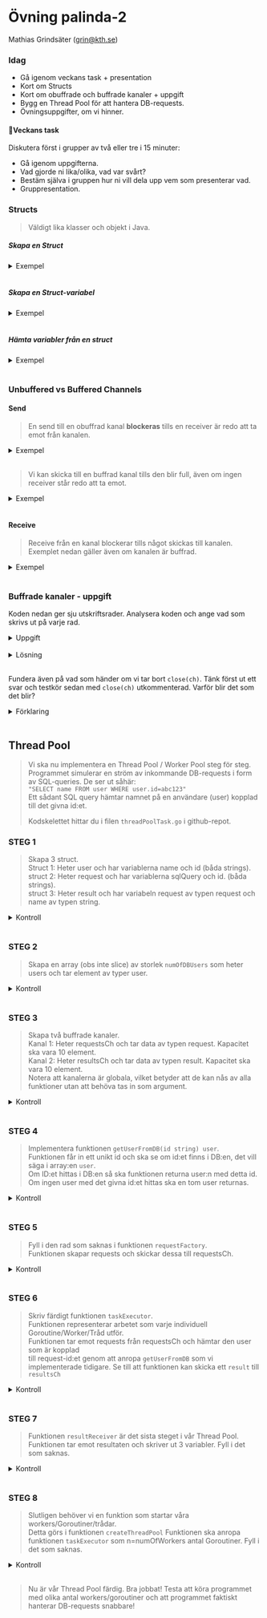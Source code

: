 # **Övning palinda-2**
Mathias Grindsäter (grin@kth.se)

### **Idag**
* Gå igenom veckans task + presentation
* Kort om Structs
* Kort om obuffrade och buffrade kanaler + uppgift
* Bygg en Thread Pool för att hantera DB-requests.
* Övningsuppgifter, om vi hinner.

#### 💬**Veckans task**

Diskutera först i grupper av två eller tre i 15 minuter:
* Gå igenom uppgifterna.
* Vad gjorde ni lika/olika, vad var svårt?
* Bestäm själva i gruppen hur ni vill dela upp vem som presenterar vad.
* Gruppresentation.

### **Structs**
> Väldigt lika klasser och objekt i Java.

##### **Skapa en Struct**
<details>
<summary>Exempel</summary>
<br>

```go
type car struct {
	company string
	model string
	yearMade int
}

type driver struct {
	name string
	car car
}
```
</details>
<br>

##### **Skapa en Struct-variabel**

<details>
<summary>Exempel</summary>
<br>

```go
myCar := car{"Volvo", "XC90", 2006}
johnTheDriver := driver{"John Johnson", myCar}
```

</details>
<br>

##### **Hämta variabler från en struct**
<details>
<summary>Exempel</summary>
<br>

```go
carCompany := myCar.company
modelOfCarOfJohn := johnTheDriver.car.company
```
</details>
<br>




### **Unbuffered vs Buffered Channels**
#### **Send**
> En send till en obuffrad kanal **blockeras** tills en receiver
> är redo att ta emot från kanalen.

<details>
<summary>Exempel</summary>
<br>

```go
func main() {
	unbufferedCh := make(chan int)

	go func() {
		time.Sleep(3 * time.Second)
		received := <-unbufferedCh
	}()

	// main routine blockerad i 3 sek.
	unbufferedCh <- 1
	// mer kod ...
```
</details>
<br>


> Vi kan skicka till en buffrad kanal tills den blir full, även om
> ingen receiver står redo att ta emot.

<details>
<summary>Exempel</summary>
<br>

```go
func main() {
    bufferedCh := make(chan int, 2)

    go func() {
        time.Sleep(5 * time.Second)
        for v := range bufferedCh {
            // Gör något med v
        }
	}()

    // Kan skicka trots att receiver inte är redo
    bufferedCh <- 1
    // Kan skicka trots att receiver inte är redo
    bufferedCh <- 2
    // Blockeras ca 5 sek eftersom kanalen är full
    bufferedCh <- 3
    // mer kod ...
}
```
</details>
<br>

#### **Receive**

> Receive från en kanal blockerar tills något skickas 
> till kanalen. Exemplet nedan gäller även om kanalen
> är buffrad.


<details>
<summary>Exempel</summary>
<br>

```go
func main() {
    ch := make(chan int)
		
    go func() {
         time.Sleep(5 * time.Second)
        ch <- 1
	}()

    // Blockerar i 5 sek
    <- ch
}
```
</details>
<br>

### **Buffrade kanaler - uppgift**
Koden nedan ger sju utskriftsrader. Analysera koden och ange vad som skrivs ut på varje rad.

<details>
<summary>Uppgift</summary>
<br>

```go
func main() {
    ch := make(chan int, 2)
    iterations := 3

    go func() { // Run anonymous function as a goroutine.
        for i := 1; i <= iterations; i++ {
            ch <- i
            fmt.Printf("Sent %d to the channel.\n", i)
        }
        fmt.Printf("All %d numbers sent!\n", iterations)
        close(ch) // Close the channel when done sending.
	}()

    time.Sleep(3 * time.Second) // Give the goroutine time to run.

    for chVal := range ch {
        fmt.Printf("%d received!\n", chVal)
        time.Sleep(200 * time.Millisecond)
    }
}
```

</details>
<br>

<details>
<summary>Lösning</summary>
<br>

>Sent 1 to the channel.\
>Sent 2 to the channel.\
>1 received!\
>Sent 3 to the channel.\
>All 3 numbers sent!\
>2 received!\
>3 received!
</details>
<br>

Fundera även på vad som händer om vi
tar bort `close(ch)`. Tänk först ut ett svar och testkör sedan med `close(ch)` 
utkommenterad. Varför blir det som det blir?
 

<details>
<summary>Förklaring</summary>
<br>

>Om vi inte stänger kanalen
>så kommer `for chVal := range ch` att fortsätta vänta
>på att hämta data från kanalen. Dock finns ingen
>goroutine som längre skriver data till kanalen 
>(vår anonyma sender-goroutine har ju kört färdigt efter sin
>3:e iteration). Vi får således Deadlock.
</details>
<br>

## **Thread Pool**
> Vi ska nu implementera en Thread Pool / Worker Pool steg för steg.\
> Programmet simulerar en ström av inkommande DB-requests i form av SQL-queries.
> De ser ut såhär:\
> `"SELECT name FROM user WHERE user.id=abc123"`\
> Ett sådant SQL query hämtar namnet på en användare (user) kopplad till det givna id:et.
> 
> Kodskelettet hittar du i filen `threadPoolTask.go` i github-repot.

### **STEG 1**
>Skapa 3 struct.\
> Struct 1: Heter user och har variablerna name och id (båda strings).\
> struct 2: Heter request och har variablerna sqlQuery och id. (båda strings).\
> struct 3: Heter result och har variabeln request av typen request och name av typen string.
> 

<details>
<summary>Kontroll</summary>
<br>

```go
// ----------STRUCTS----------//
type user struct {
    name string
    id string
}

type request struct {
    sqlQuery string // Example: "SELECT name FROM user WHERE user.id="
    id string // Example ID: O533TUJgPb
}

type result struct {
    request request
    name string
}
```
</details>
<br>

### **STEG 2**

>Skapa en array (obs inte slice) av storlek `numOfDBUsers` som heter users och tar
> element av typer user.

<details>
<summary>Kontroll</summary>
<br>

```go
// ----------ARRAYS----------//
// The array represents the users held in the DB
var users [numOfDbUsers]user
```
</details>
<br>

### **STEG 3**
>Skapa två buffrade kanaler.\
> Kanal 1: Heter requestsCh och tar data av typen request. Kapacitet ska vara 10 element.\
> Kanal 2: Heter resultsCh och tar data av typen result. Kapacitet ska vara 10 element.\
> Notera att kanalerna är globala, vilket betyder att de kan nås av alla funktioner utan att behöva tas in som argument.

<details>
<summary>Kontroll</summary>
<br>

```go
// ----------CHANNELS----------//
var requestsCh = make(chan request, 10)
var resultsCh = make(chan result, 10)

```
</details>
<br>

### **STEG 4**
> Implementera funktionen `getUserFromDB(id string) user`.\
> Funktionen får in ett unikt id och ska se om id:et
> finns i DB:en, det vill säga i array:en `user`.\
> Om ID:et hittas i DB:en så ska funktionen returna user:n med detta id.\
> Om ingen user med det givna id:et hittas ska en tom user returnas.

<details>
<summary>Kontroll</summary>
<br>

```go
/*
* The DB takes a unique ID as argument and returns a user.
* This is a simulated task made by the DB.
 */
func getUserFromDB(id string) user {
    time.Sleep(100 * time.Millisecond) // Simulate DB request time.
    for _, user := range users {
        if id == user.id {
            return user
        }
    }
    return user{} // Return an empty user if we failed to find the id in the DB.
}
```
</details>
<br>

### **STEG 5**
> Fyll i den rad som saknas i funktionen `requestFactory`.\
> Funktionen skapar requests och skickar dessa till requestsCh.

<details>
<summary>Kontroll</summary>
<br>

```go
/*
* Creates SQL DB requests and
* sends to the requestsCh
*/
func requestFactory(numOfRequests int) {
    for i := 0; i < numOfRequests; i++ {
        sqlQuery := "SELECT name FROM user WHERE user.id=" // SQL query to get a name.
        id := getRandomIdFromUsers()                       // Generate a random ID.
        req := request{sqlQuery, id}                       // Create a request.
        requestsCh <- req                                  // Send the request to the requestsCh.
    }
    close(requestsCh) // Close the channel when numOfRequests requests have been created.
}
```
</details>
<br>

### **STEG 6**
> Skriv färdigt funktionen `taskExecutor`.\
> Funktionen representerar arbetet som varje individuell Goroutine/Worker/Tråd utför.\
> Funktionen tar emot requests från requestsCh och hämtar den user som är kopplad\
> till request-id:et genom att anropa `getUserFromDB` som vi implementerade tidigare.
> Se till att funktionen kan skicka ett `result` till `resultsCh`

<details>
<summary>Kontroll</summary>
<br>

```go
func taskExecutor(wg *sync.WaitGroup) {
    for request := range requestsCh {
        user := getUserFromDB(request.id)
        name := user.name
        res := result{request, name}
        resultsCh <- res
    }
    wg.Done()
}
```
</details>
<br>

### **STEG 7**
> Funktionen `resultReceiver` är det sista steget i vår Thread Pool.\
> Funktionen tar emot resultaten och skriver ut 3 variabler.
> Fyll i det som saknas.

<details>
<summary>Kontroll</summary>
<br>

```go
func resultReceiver(done chan<- bool) {
    for result := range resultsCh {
        query := result.request.sqlQuery
        name := result.name
        id := result.request.id
        fmt.Printf("Query: %s%s ==> %s\n", query, id, name)
    }
    done <- true
}
```
</details>
<br>

### **STEG 8**
> Slutligen behöver vi en funktion som startar våra workers/Goroutiner/trådar.\
> Detta görs i funktionen `createThreadPool`
> Funktionen ska anropa funktionen `taskExecutor` som n=numOfWorkers antal Goroutiner.
> Fyll i det som saknas.

<details>
<summary>Kontroll</summary>
<br>

```go
func createThreadPool(numOfWorkers int) {
    var wg sync.WaitGroup
    for i := 0; i < numOfWorkers; i++ {
        wg.Add(1)
        go taskExecutor(&wg)
    }
    wg.Wait()
    close(resultsCh)
}
```
</details>
<br>

> Nu är vår Thread Pool färdig. Bra jobbat! Testa att köra programmet\
> med olika antal workers/goroutiner och att
> programmet faktiskt hanterar DB-requests snabbare!

